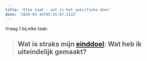 ```yaml
---
title: 'Elke taak - wat is het specifieke doel'
date: '2020-03-16T05:35:07.322Z'
---
```


Vraag 1 bij elke taak:
> ## Wat is straks mijn [einddoel](obsidian://open?vault=Booming&file=Hoe%20lang%20ben%20ik%20ergens%20mee%20bezig): Wat heb ik uiteindelijk gemaakt?
